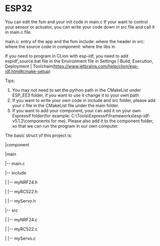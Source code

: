 # ESP32

You can edit the fsm and your init code in main.c
If your want to control your sensor or actuator, you can write your code down in src file and call it in main.c file.

main.c: entry of the app and the fsm
include: where the header in
src: where the source code in
component: where the libs in

If you need to program in CLion with esp-idf, you need to add espidf_source.bat file in the Environment file in Settings | Build, Execution, Deployment | Toolchain(https://www.jetbrains.com/help/clion/esp-idf.html#cmake-setup)

Tips:

1. You may not need to set the python path in the CMakeList under ESP_EE3 folder, if you want to use it change it to your own path
2. If you want to write your own code in include and src folder, please add your c file in the CMakeList file under the main folder.
3. If you want to add your component, your can add it on your own Espressif folder(for example: C:\Tools\Espressif\frameworks\esp-idf-v5.1.2\components for me). Please also add it to the component folder, so that we can run the program in our own computer.

The basic struct of this project is:

|component

|main

|-- main.c

|-- include

|  |-- myNRF24.h

|  |-- myRC522.h

|  |-- myServo.h

|-- src

|  |-- myNRF24.c

|  |-- myRC522.c

|  |-- myServo.c